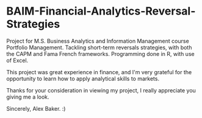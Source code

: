 # BAIM-Financial-Analytics-Reversal-Strategies
Project for M.S. Business Analytics and Information Management course Portfolio Management. Tackling short-term reversals strategies, with both the CAPM and Fama French frameworks. Programming done in R, with use of Excel. 

This project was great experience in finance, and I'm very grateful for the opportunity to learn how to apply analytical skills to markets.

Thanks for your consideration in viewing my project, I really appreciate you giving me a look.

Sincerely, Alex Baker. :)
